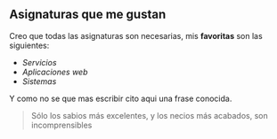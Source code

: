## Asignaturas que me gustan
Creo que todas las asignaturas son necesarias, mis **favoritas** son las siguientes:
- *Servicios*
- *Aplicaciones web*
- *Sistemas*

Y como no se que mas escribir cito aqui una frase conocida.
> Sólo los sabios más excelentes, y los necios más acabados, son incomprensibles

